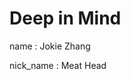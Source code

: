 Deep in Mind
=========================================
name :		 Jokie Zhang

nick_name :	 Meat Head



